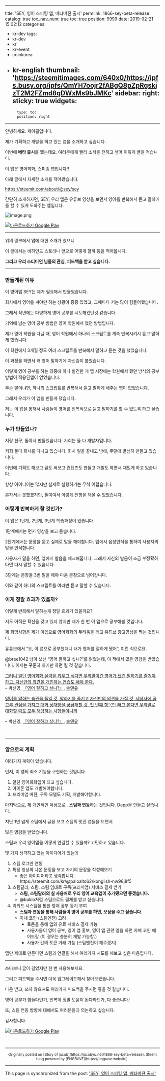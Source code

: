 
---
title: 'SEY, 영어 스피킹 앱, 베타버젼 출시'
permlink: 1866-sey-beta-release
catalog: true
toc_nav_num: true
toc: true
position: 9999
date: 2019-02-21 15:02:12
categories:
- kr-dev
tags:
- kr-dev
- kr
- kr-event
- coinkorea
- kr-english
thumbnail: 'https://steemitimages.com/640x0/https://ipfs.busy.org/ipfs/QmYH7oojr2fABgQ8pZpRgskjzT2M2FZmd8qDWxMs9bJMKc'
sidebar:
    right:
        sticky: true
widgets:
    -
        type: toc
        position: right
---


<p>안녕하세요. 제이콥입니다.</p>
<p>제가 기획하고 개발을 하고 있는 앱을 소개하고 싶습니다.</p>
<p>이번에<strong> 베타 출시</strong>를 했는데요. 여러분에게 빨리 소식을 전하고 싶어 이렇게 글을 적습니다. </p>
<p>이 앱은 영어회화, 스피킹 앱입니다!!</p>
<p>아래 글에서 자세한 소개를 적어봤습니다.</p>
<p><a href="https://steemit.com/about/@sey/sey">https://steemit.com/about/@sey/sey</a></p>
<p>간단히 소개하자면, SEY, 우리 앱은 유튜브 영상을 보면서 영어를 반복해서 듣고 말하기를 할 수 있게 도와주는 앱입니다.</p>
<p><img src="https://steemitimages.com/640x0/https://ipfs.busy.org/ipfs/QmYH7oojr2fABgQ8pZpRgskjzT2M2FZmd8qDWxMs9bJMKc" alt="image.png" /></p>

<a href='https://play.google.com/store/apps/details?id=com.app.sm.speakingmaster&pcampaignid=MKT-Other-global-all-co-prtnr-py-PartBadge-Mar2515-1'><img alt='다운로드하기 Google Play' src='https://steemitimages.com/300x0/https://play.google.com/intl/ko/badges/images/generic/ko_badge_web_generic.png'/></a>

<hr />
<p>위의 링크에서 앱에 대한 소개가 있으니</p>
<p>이 글에서는 비하인드 스토리나 앞으로 어떻게 할까 등을 적어봅니다.</p>
<p><strong>그리고 우리 스티미언 님들의 관심, 피드백을 받고 싶습니다.</strong></p>
<hr />
<h3>만들게된 이유</h3>
<p>이 영어앱 SEY는 제가 필요해서 만들었습니다.</p>
<p>회사에서 영어를 써야만 하는 상황이 종종 있었고, 그때마다 저는 많이 힘들어했습니다.</p>
<p>그래서 작년에는 다양하게 영어 공부를 시도해왔던것 같습니다.</p>
<p>기억에 남는 영어 공부 방법은 영어 학원에서 했던 방법입니다.</p>
<p>제가 영어 학원을 다닐 때, 영어 학원에서 하나의 스크립트를 계속 반복시켜서 듣고 말하게 했습니다.</p>
<p>이 학원에서 3개월 정도 여러 스크립트를 반복해서 말하고 듣는 것을 했었습니다.</p>
<p>이 과정을 하면서 꽤 영어 말하기에 자신감이 붙었습니다.</p>
<p>이렇게 영어 공부를 하는 와중에 하나 발견한 게 앱 시장에는 학원에서 했던 방식의 공부방법이 적용된앱이 없었습니다.</p>
<p>무슨 말이냐면, 하나의 스크립트를 반복해서 듣고 말하게 해주는 앱이 없었습니다.</p>
<p>그래서 우리가 이 앱을 만들게 됐습니다.</p>
<p>저는 이 앱을 통해서 사람들이 영어를 반복적으로 듣고 말하기를 할 수 있도록 하고 싶습니다.</p>
<h3>누가 만들었나?</h3>
<p>저랑 친구, 둘이서 만들었습니다. 저희는 둘 다 개발자입니다.</p>
<p>저희 둘다 회사를 다니고 있습니다. 회사 일을 끝내고 밤에, 주말에 열심히 만들고 있습니다.</p>
<p>이번에 기획도 해보고 글도 써보고 컨텐츠도 만들고 개발도 하면서 재밌게 하고 있습니다.</p>
<p>항상 아이디어는 많지만 실제로 실행하기는 무척 어렵습니다.</p>
<p>혼자서는 못했겠지만, 둘이여서 이렇게 진행을 해올 수 있었습니다.</p>
<h3>어떻게 반복하게 할 것인가?</h3>
<p>이 앱은 1단계, 2단계, 3단계 학습과정이 있습니다.</p>
<p>1단계에서는 먼저 영상을 보고 듣습니다.</p>
<p>2단계에서는 문장을 듣고 실제로 말을 해야합니다. 앱에서 음성인식을 통하여 사용자의 말을 인식합니다.</p>
<p>사용자가 말을 하면, 앱에서 발음을 체크해줍니다. 그래서 자신의 발음이 조금 부정확하다면 다시 말할 수 있습니다.</p>
<p>3단계는 문장을 3번 말을 해야 다음 문장으로 넘어갑니다.</p>
<p>이와 같이 하나의 스크립트를 여러번 듣고 말할 수 있습니다.</p>
<h3>이게 정말 효과가 있을까?</h3>
<p>이렇게 반복해서 말하는게 정말 효과가 있을까요?</p>
<p>저도 아직은 확신을 갖고 있지 않지만 제가 한 번 이 앱으로 공부해볼 것입니다.</p>
<p>제 희망사항은 제가 이앱으로 영어회화의 두려움을 깨고 유튜브 광고영상을 찍는 것입니다.</p>
<p>유튜브에서 “오, 이 앱으로 공부했더니 내가 영어를 잘하게 됐어”, 이런 식으로요.</p>
<p>@bree1042 님이 쓰신 “영어 잘하고 싶니?”를 읽었는데, 이 책에서 많은 영감을 받았습니다. 이제는 꾸준히 하기만 하면 될 것 같습니다.</p>
<p><a href="https://busy.org/exit?url=https%3A%2F%2Fbuk.io%2F%40ka2279%2F16%2F4022~4096%3Ft%3DaUN" target="_blank" rel="noopener">그러니 일단 영어회화 실력을 키우고 싶다면 우리말이건 영어가 됐건 말하기를 즐겨야 하고, 자신만의 의견을 개진하는 연습도 해야 한다.</a><br />
– 박신영, <a href="https://busy.org/exit?url=https%3A%2F%2Fbuk.io%2F%40ka2279" target="_blank" rel="noopener">『영어 잘하고 싶니?』</a>, <a href="https://busy.org/exit?url=https%3A%2F%2Fbuk.io%2F%40pa2209" target="_blank" rel="noopener">솔앤유</a></p>
<p><a href="https://busy.org/exit?url=https%3A%2F%2Fbuk.io%2F%40ka2279%2F16%2F6120~6237%3Ft%3DaUN" target="_blank" rel="noopener">영어를 말하는 습관을 들일 것, 말하기를 즐기고 자신만의 의견을 가질 것, 세상사에 골고루 관심을 가지고 대화 상대방을 궁금해할 것. 첫 번째 항목만 빼고 본다면 우리말로 대화할 때도 모두 해당하는 사항들이니까</a></p>
<p>– 박신영, <a href="https://busy.org/exit?url=https%3A%2F%2Fbuk.io%2F%40ka2279" target="_blank" rel="noopener">『영어 잘하고 싶니?』</a>, <a href="https://busy.org/exit?url=https%3A%2F%2Fbuk.io%2F%40pa2209" target="_blank" rel="noopener">솔앤유</a></p>
<p> </p>
<hr />
<h3>앞으로의 계획</h3>
<p>여러가지 계획이 있습니다.</p>
<p>먼저, 이 앱의 최소 기능을 구현하는 것입니다.</p>
<ol>
<li>알찬 영어회화앱이 되고 싶습니다.</li>
<li>아이폰 앱도 개발해야합니다.</li>
<li>프리미엄 버젼, 구독 모델도 기획, 개발해야합니다.</li>
</ol>
<p>마지막으로, 제 개인적인 욕심으로.. <strong>스팀과 연동</strong>하는 것입니다. Dapp을 만들고 싶습니다.</p>
<p>지난 1년 넘게 스팀에서 글을 보고 스팀의 멋진 앱들을 보면서</p>
<p>많은 영감을 받았습니다.</p>
<p>스팀과 우리 영어앱을 어떻게 연결할 수 있을까? 고민하고 있습니다.</p>
<p>몇 가지 생각하고 있는 아이디어가 있는데</p>
<ol>
<li>스팀 로그인 연동</li>
<li>특정 영상의 나온 문장을 보고 자기의 문장을 작성해보기
<ul>
<li>좋은 아이디어라고 생각합니다. https://steemit.com/kr/@paloalto62/konglish-nw98j8f5</li>
</ul>
</li>
<li>스팀달러, 스팀, 스팀 임대로 구독(프리미엄) 서비스 결제 받기
<ul>
<li><strong>스팀, 스팀달러의 실 사용처로 우리 영어 교육앱이 추가됐으면 좋겠습니다.</strong></li>
<li>@bukio처럼 스팀으로도 결제를 받고 싶습니다.</li>
</ul>
</li>
<li>리워드 시스템을 통한 영어 공부 동기 부여
<ul>
<li><strong>스팀과 연동을 통해 사람들이 영어 공부를 하면, 보상을 주고 싶습니다.</strong></li>
<li>자체 코인 (스팀엔진) 고려
<ul>
<li>토큰을 통해 앱의 유료 서비스 결제 가능</li>
<li>사용자들이 영어 공부, 영어 앱 홍보, 영어 앱 관련 일을 하면 자체 코인 에어드랍 (이 경우는 충분히 개발 가능함.)</li>
<li>사용자 간의 토큰 거래 가능 (스팀엔진이 해주겠지)</li>
</ul>
</li>
</ul>
</li>
</ol>
<p>앱만 제대로 만든다면 스팀과 연결을 해서 여러가지 시도를 해보고 싶은 마음입니다.</p>
<hr />
<p>쓰다보니 글이 길었지만 한 번 사용해보세요.</p>
<p>그리고 피드백을 주시면 더욱 업그레이드해서 찾아오겠습니다.</p>
<p>다운 받고, 쓰지 않으셔도 여러가지 피드백을 주시면 좋을 것 같습니다.</p>
<p>영어 공부가 힘들다던가, 반복이 정말 도움이 된다라던가, 다 좋습니다.!</p>

또, 스팀 연동 방향에 대해서도 여러분들과 의논하고 싶습니다.

<p>감사합니다.</p>

<a href='https://play.google.com/store/apps/details?id=com.app.sm.speakingmaster&pcampaignid=MKT-Other-global-all-co-prtnr-py-PartBadge-Mar2515-1'><img alt='다운로드하기 Google Play' src='https://steemitimages.com/300x0/https://play.google.com/intl/ko/badges/images/generic/ko_badge_web_generic.png'/></a>
<p> </p>

***
<center><sup>Originally posted on [Story of jacob](https://jacobyu.net/1866-sey-beta-release). Steem blog powered by [ENGRAVE](https://engrave.website).</sup></center>

- - -

This page is synchronized from the post: ['SEY, 영어 스피킹 앱, 베타버젼 출시'](https://steemit.com/@jacobyu/1866-sey-beta-release)
